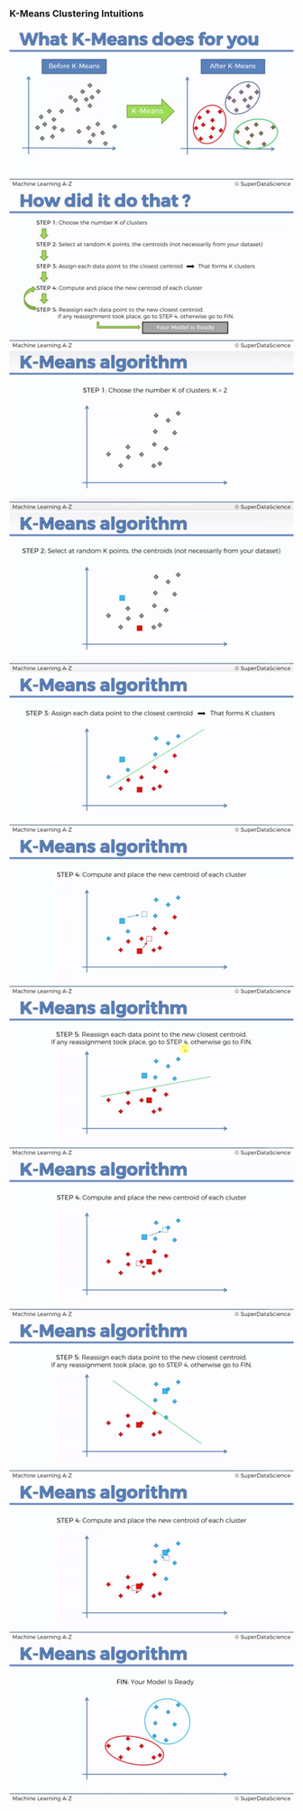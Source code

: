 ### K-Means Clustering Intuitions

![picture](intuitions/1.png) ![picture](intuitions/2.png) ![picture](intuitions/3.png) ![picture](intuitions/4.png) ![picture](intuitions/5.png) ![picture](intuitions/6.png) ![picture](intuitions/7.png) ![picture](intuitions/8.png) ![picture](intuitions/9.png) ![picture](intuitions/10.png) ![picture](intuitions/11.png)
